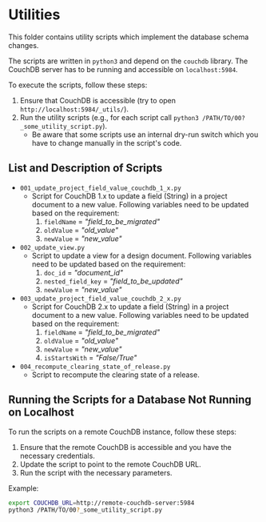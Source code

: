 # Utilities

This folder contains utility scripts which implement the database schema changes.

The scripts are written in `python3` and depend on the `couchdb` library. The CouchDB server has to be running and accessible on `localhost:5984`.

To execute the scripts, follow these steps:
1. Ensure that CouchDB is accessible (try to open `http://localhost:5984/_utils/`).
2. Run the utility scripts (e.g., for each script call `python3 /PATH/TO/00?_some_utility_script.py`).
    * Be aware that some scripts use an internal dry-run switch which you have to change manually in the script's code.

## List and Description of Scripts
- `001_update_project_field_value_couchdb_1_x.py`
    - Script for CouchDB 1.x to update a field (String) in a project document to a new value.
      Following variables need to be updated based on the requirement:
      1. `fieldName` = *"field_to_be_migrated"*
      2. `oldValue` = *"old_value"*
      3. `newValue` = *"new_value"*
- `002_update_view.py`
    - Script to update a view for a design document.
      Following variables need to be updated based on the requirement:
      1. `doc_id` = *"document_id"*
      2. `nested_field_key` = *"field_to_be_updated"*
      3. `newValue` = *"new_value"*
- `003_update_project_field_value_couchdb_2_x.py`
    - Script for CouchDB 2.x to update a field (String) in a project document to a new value.
      Following variables need to be updated based on the requirement:
      1. `fieldName` = *"field_to_be_migrated"*
      2. `oldValue` = *"old_value"*
      3. `newValue` = *"new_value"*
      4. `isStartsWith` = *"False/True"*
- `004_recompute_clearing_state_of_release.py`
    - Script to recompute the clearing state of a release.

## Running the Scripts for a Database Not Running on Localhost
To run the scripts on a remote CouchDB instance, follow these steps:
1. Ensure that the remote CouchDB is accessible and you have the necessary credentials.
2. Update the script to point to the remote CouchDB URL.
3. Run the script with the necessary parameters.

Example:
```bash
export COUCHDB_URL=http://remote-couchdb-server:5984
python3 /PATH/TO/00?_some_utility_script.py
